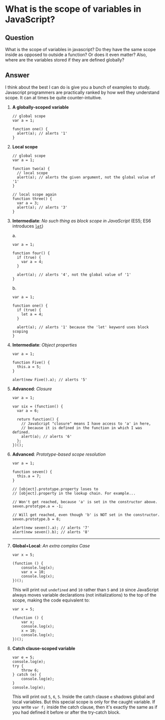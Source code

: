 
# What is the scope of variables in JavaScript?

## Question
        
What is the scope of variables in javascript? Do they have the same scope inside as opposed to outside a function? Or does it even matter? Also, where are the variables stored if they are defined globally?

## Answer
        
I think about the best I can do is give you a bunch of examples to study. Javascript programmers are practically ranked by how well they understand scope. It can at times be quite counter-intuitive.

1.  **A globally-scoped variable**
    
        // global scope
        var a = 1;
        
        function one() {
          alert(a); // alerts '1'
        }
        
    
2.  **Local scope**
    
        // global scope
        var a = 1;
        
        function two(a) {
          // local scope
          alert(a); // alerts the given argument, not the global value of '1'
        }
        
        // local scope again
        function three() {
          var a = 3;
          alert(a); // alerts '3'
        }
        
    
3.  **Intermediate**: _No such thing as block scope in JavaScript_ (ES5; ES6 introduces [`let`](https://developer.mozilla.org/en-US/docs/Web/JavaScript/Reference/Statements/let))
    
    a.
    
        var a = 1;
        
        function four() {
          if (true) {
            var a = 4;
          }
        
          alert(a); // alerts '4', not the global value of '1'
        }
        
    
    b.
    
        var a = 1;
        
        function one() {
          if (true) {
            let a = 4;
          }
        
          alert(a); // alerts '1' because the 'let' keyword uses block scoping
        }
        
    
4.  **Intermediate**: _Object properties_
    
        var a = 1;
        
        function Five() {
          this.a = 5;
        }
        
        alert(new Five().a); // alerts '5'
        
    
5.  **Advanced**: _Closure_
    
        var a = 1;
        
        var six = (function() {
          var a = 6;
        
          return function() {
            // JavaScript "closure" means I have access to 'a' in here,
            // because it is defined in the function in which I was defined.
            alert(a); // alerts '6'
          };
        })();
        
    
6.  **Advanced**: _Prototype-based scope resolution_
    
        var a = 1;
        
        function seven() {
          this.a = 7;
        }
        
        // [object].prototype.property loses to
        // [object].property in the lookup chain. For example...
        
        // Won't get reached, because 'a' is set in the constructor above.
        seven.prototype.a = -1;
        
        // Will get reached, even though 'b' is NOT set in the constructor.
        seven.prototype.b = 8;
        
        alert(new seven().a); // alerts '7'
        alert(new seven().b); // alerts '8'
        
    
    * * *
    
7.  **Global+Local**: _An extra complex Case_
    
        var x = 5;
        
        (function () {
            console.log(x);
            var x = 10;
            console.log(x); 
        })();
        
    
    This will print out `undefined` and `10` rather than `5` and `10` since JavaScript always moves variable declarations (not initializations) to the top of the scope, making the code equivalent to:
    
        var x = 5;
        
        (function () {
            var x;
            console.log(x);
            x = 10;
            console.log(x); 
        })();
        
    
8.  **Catch clause-scoped variable**
    
        var e = 5;
        console.log(e);
        try {
            throw 6;
        } catch (e) {
            console.log(e);
        }
        console.log(e);
        
    
    This will print out `5`, `6`, `5`. Inside the catch clause `e` shadows global and local variables. But this special scope is only for the caught variable. If you write `var f;` inside the catch clause, then it's exactly the same as if you had defined it before or after the try-catch block.
